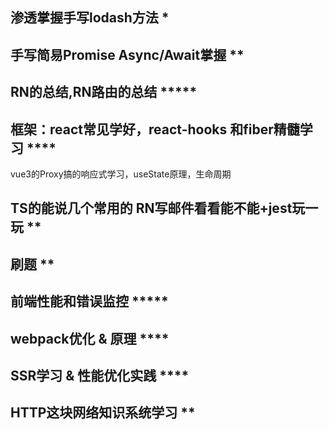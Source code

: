 
## 渗透掌握手写lodash方法 *

## 手写简易Promise Async/Await掌握 **

## RN的总结,RN路由的总结 *****

## 框架：react常见学好，react-hooks 和fiber精髓学习 ****
vue3的Proxy搞的响应式学习，useState原理，生命周期

## TS的能说几个常用的 RN写邮件看看能不能+jest玩一玩 **

## 刷题 **

## 前端性能和错误监控 *****

## webpack优化 & 原理 ****

## SSR学习 & 性能优化实践 ****

## HTTP这块网络知识系统学习 **